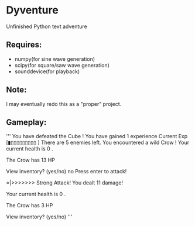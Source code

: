 # Dyventure
Unfinished Python text adventure
## Requires:
- numpy(for sine wave generation)
- scipy(for square/saw wave generation)
- sounddevice(for playback)
## Note:
I may eventually redo this as a "proper" project.
## Gameplay:
'''
You have defeated the Cube !
You have gained 1 experience
Current Exp
 [▮▯▯▯▯▯▯▯▯▯ ]
There are 5 enemies left.
You encountered a wild Crow ! 
Your current health is 0 .

The Crow has 13 HP

View inventory? (yes/no)
no
Press enter to attack!


=|>>>>>>>
Strong Attack!
You dealt 11 damage!

Your current health is 0 .

The Crow has 3 HP

View inventory? (yes/no)
'''

